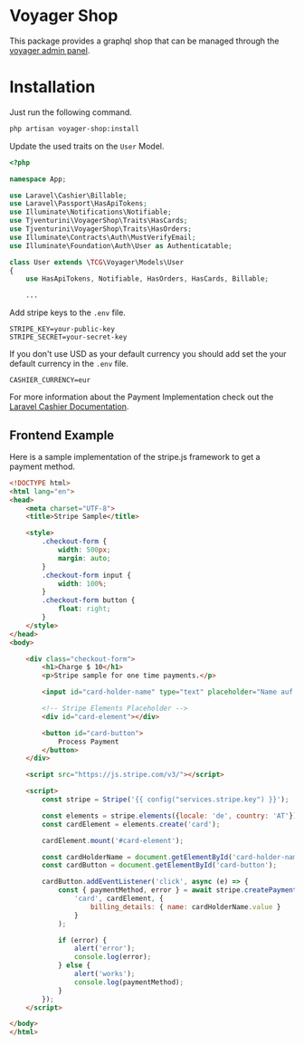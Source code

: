 # Voyager Shop

This package provides a graphql shop that can be managed through the [voyager admin panel](https://laravelvoyager.com/).

# Installation

Just run the following command.

```bash
php artisan voyager-shop:install
```

Update the used traits on the `User` Model.

```php
<?php

namespace App;

use Laravel\Cashier\Billable;
use Laravel\Passport\HasApiTokens;
use Illuminate\Notifications\Notifiable;
use Tjventurini\VoyagerShop\Traits\HasCards;
use Tjventurini\VoyagerShop\Traits\HasOrders;
use Illuminate\Contracts\Auth\MustVerifyEmail;
use Illuminate\Foundation\Auth\User as Authenticatable;

class User extends \TCG\Voyager\Models\User
{
    use HasApiTokens, Notifiable, HasOrders, HasCards, Billable;

    ...
```

Add stripe keys to the `.env` file.

```
STRIPE_KEY=your-public-key
STRIPE_SECRET=your-secret-key
```

If you don't use USD as your default currency you should add set the your default currency in the `.env` file.

```
CASHIER_CURRENCY=eur
```

For more information about the Payment Implementation check out the [Laravel Cashier Documentation](https://laravel.com/docs/billing).

## Frontend Example

Here is a sample implementation of the stripe.js framework to get a payment method.

```html
<!DOCTYPE html>
<html lang="en">
<head>
    <meta charset="UTF-8">
    <title>Stripe Sample</title>

    <style>
        .checkout-form {
            width: 500px;
            margin: auto;
        }
        .checkout-form input {
            width: 100%;
        }
        .checkout-form button {
            float: right;
        }
    </style>
</head>
<body>

    <div class="checkout-form">
        <h1>Charge $ 10</h1>
        <p>Stripe sample for one time payments.</p>

        <input id="card-holder-name" type="text" placeholder="Name auf der Karte">

        <!-- Stripe Elements Placeholder -->
        <div id="card-element"></div>

        <button id="card-button">
            Process Payment
        </button>
    </div>

    <script src="https://js.stripe.com/v3/"></script>

    <script>
        const stripe = Stripe('{{ config("services.stripe.key") }}');

        const elements = stripe.elements({locale: 'de', country: 'AT'});
        const cardElement = elements.create('card');

        cardElement.mount('#card-element');

        const cardHolderName = document.getElementById('card-holder-name');
        const cardButton = document.getElementById('card-button');

        cardButton.addEventListener('click', async (e) => {
            const { paymentMethod, error } = await stripe.createPaymentMethod(
                'card', cardElement, {
                    billing_details: { name: cardHolderName.value }
                }
            );

            if (error) {
                alert('error');
                console.log(error);
            } else {
                alert('works');
                console.log(paymentMethod);
            }
        });
    </script>

</body>
</html>
```